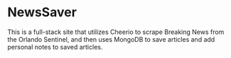 # NewsSaver
This is a full-stack site that utilizes Cheerio to scrape Breaking News from the Orlando Sentinel, and then uses MongoDB to save articles and add personal notes to saved articles.
